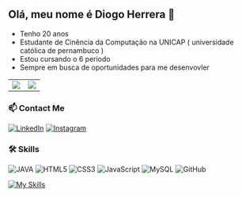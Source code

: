 ## Olá, meu nome é Diogo Herrera 👋

- Tenho 20 anos
- Estudante de Cinência da Computação na UNICAP ( universidade católica de pernambuco )
- Estou cursando o 6 periodo
- Sempre em busca de oportunidades para me desenvovler 


<table>
  <tr style="border: none;">
    <td style="border: none;">
      <picture>
        <source
          srcset="https://github-readme-stats.vercel.app/api?username=DiogoHerreraa&show_icons=true&theme=dark&title_color=C00102&icon_color=C00102"
          media="(prefers-color-scheme: dark)"
        />
        <source
          srcset="https://github-readme-stats.vercel.app/api?username=DiogoHerreraa&show_icons=true&title_color=C00102&icon_color=C00102"
          media="(prefers-color-scheme: light), (prefers-color-scheme: no-preference)"
        />
        <img src="https://github-readme-stats.vercel.app/api?username=DiogoHerreraa&show_icons=true&title_color=C00102&icon_color=C00102" />
      </picture>
    </td>
    <td style="border: none;">
      <picture>
        <source
          srcset="https://github-readme-stats.vercel.app/api/top-langs/?username=DiogoHerreraa&layout=compact&theme=dark&title_color=C00102"
          media="(prefers-color-scheme: dark)"
        />
        <source
          srcset="https://github-readme-stats.vercel.app/api/top-langs/?username=DiogoHerreraa&layout=compact&title_color=C00102"
          media="(prefers-color-scheme: light), (prefers-color-scheme: no-preference)"
        />
        <img src="https://github-readme-stats.vercel.app/api/top-langs/?username=DiogoHerreraa&layout=compact&title_color=C00102" />
      </picture>
    </td>
  </tr>
</table>

### 📫 Contact Me

[![LinkedIn](https://img.shields.io/badge/-LinkedIn-0077B5?style=flat&logo=LinkedIn&logoColor=white)]([https://www.linkedin.com/in/paulo-gabriel-c-j%C3%BAnior-343a65222/](https://www.linkedin.com/in/diogo-herrera-50b7a6243/))
[![Instagram](https://img.shields.io/badge/-Instagram-E4405F?style=flat&logo=instagram&logoColor=white)](https://www.instagram.com/diogoherrera_/)


### 🛠️ Skills


![JAVA](https://img.shields.io/badge/Java-ED8B00?logo=java&logoColor=white&style=for-the-badge)
![HTML5](https://img.shields.io/badge/-HTML5-E34F26?style=flat&logo=html5&logoColor=white)
![CSS3](https://img.shields.io/badge/-CSS3-1572B6?style=flat&logo=css3&logoColor=white)
![JavaScript](https://img.shields.io/badge/-JavaScript-F7DF1E?style=flat&logo=javascript&logoColor=black)
![MySQL](https://img.shields.io/badge/-MySQL-4479A1?style=flat&logo=mysql&logoColor=white)
![GitHub](https://img.shields.io/badge/-GitHub-181717?style=flat&logo=github&logoColor=white)



[![My Skills](https://skillicons.dev/icons?i=react,python,java,html,css,js,mysql,figma,typescript)](https://skillicons.dev)

